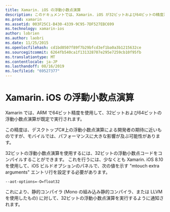 ```yaml
---
title: Xamarin. iOS の浮動小数点演算
description: このドキュメントでは、Xamarin. iOS が32ビットおよび64ビットの精度浮動小数点演算を処理し、関連するパフォーマンスへの影響について説明します。
ms.prod: xamarin
ms.assetid: 003F25C1-B430-4339-9C95-7DF527EBC699
ms.technology: xamarin-ios
author: lobrien
ms.author: laobri
ms.date: 11/25/2015
ms.openlocfilehash: cd1bd0507f89f7b29bfcd3ef1ba0a3b1215632ce
ms.sourcegitcommit: 6264fb540ca1f131328707e295e7259cb10f95fb
ms.translationtype: MT
ms.contentlocale: ja-JP
ms.lasthandoff: 08/16/2019
ms.locfileid: "69527377"
---
```

# <a name="floating-point-operations-in-xamarinios"></a>Xamarin. iOS の浮動小数点演算

Xamarin では、ARM で64ビット精度を使用して、32ビットおよび64ビットの浮動小数点演算が既定で実行されます。  

この精度は、デスクトップC#上の浮動小数点演算による開発者の期待に近いものですが、モバイルでは、パフォーマンスに大きな影響が及ぶ可能性があります。

32ビットの浮動小数点演算を使用するには、32ビットの浮動小数点コードをコンパイルすることができます。  これを行うには、少なくとも Xamarin. iOS 8.10 を使用して、iOS ビルドオプションのパネルで、次の値を示す "mtouch extra arguments" エントリ行を設定する必要があります。

```
--aot-options=-O=float32
```

これにより、静的コンパイラ (Mono の組み込み静的コンパイラ、または LLVM を使用したもの) に対して、32ビットの浮動小数点演算を実行するように通知されます。
